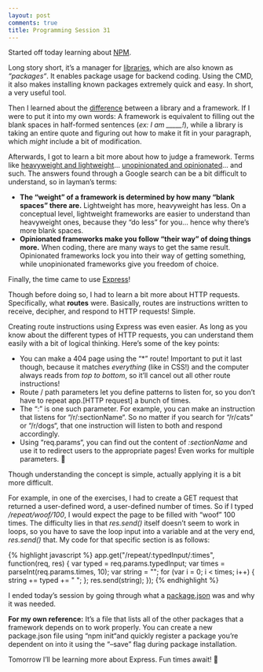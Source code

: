 ```yaml
---
layout: post
comments: true
title: Programming Session 31
---
```

 
Started off today learning about [NPM](https://www.npmjs.com/).

Long story short, it’s a manager for [libraries](https://www.quora.com/What-does-library-mean-in-the-case-of-programming-languages), which are also known as *“packages“*. It enables package usage for backend coding. Using the CMD, it also makes installing known packages extremely quick and easy. In short, a very useful tool.

Then I learned about the [difference](http://stackoverflow.com/questions/4099975/difference-between-a-module-library-and-a-framework) between a library and a framework. If I were to put it into my own words: A framework is equivalent to filling out the blank spaces in half-formed sentences (*ex: I am _____!*), while a library is taking an entire quote and figuring out how to make it fit in your paragraph, which *might* include a bit of modification.

Afterwards, I got to learn a bit more about how to judge a framework. Terms like [heavyweight and lightweight](http://stackoverflow.com/questions/19244830/what-is-mean-by-a-lightweight-framework)… [unopinionated and opinionated](http://stackoverflow.com/questions/802050/what-is-opinionated-software)… and such. The answers found through a Google search can be a bit difficult to understand, so in layman’s terms:

* **The “weight” of a framework is determined by how many “blank spaces” there are.** Lightweight has more, heavyweight has less. On a conceptual level, lightweight frameworks are easier to understand than heavyweight ones, because they “do less” for you… hence why there’s more blank spaces.
* **Opinionated frameworks make you follow “their way” of doing things more.** When coding, there are many ways to get the same result. Opinionated frameworks lock you into their way of getting something, while unopinionated frameworks give you freedom of choice.


Finally, the time came to use [Express](https://expressjs.com/)!

Though before doing so, I had to learn a bit more about HTTP requests. Specifically, what **routes** were. Basically, routes are instructions written to receive, decipher, and respond to HTTP requests! Simple.

Creating route instructions using Express was even easier. As long as you know about the different types of HTTP requests, you can understand them easily with a bit of logical thinking. Here’s some of the key points:

* You can make a 404 page using the “*” route! Important to put it last though, because it matches *everything* (like in CSS!) and the computer always reads from *top to bottom*, so it’ll cancel out all other route instructions!
* Route / path parameters let you define patterns to listen for, so you don’t have to repeat app.[HTTP request] a bunch of times.
* The “:” is one such parameter. For example, you can make an instruction that listens for “/r/:sectionName“. So no matter if you search for “/r/cats” or “/r/dogs“, that one instruction will listen to both and respond accordingly.
* Using “req.params“, you can find out the content of *:sectionName* and use it to redirect users to the appropriate pages! Even works for multiple parameters. 🙂


Though understanding the concept is simple, actually applying it is a bit more difficult.

For example, in one of the exercises, I had to create a GET request that returned a user-defined word, a user-defined number of times. So if I typed */repeat/woof/100*, I would expect the page to be filled with “woof” 100 times. The difficulty lies in that *res.send()* itself doesn’t seem to work in loops, so you have to save the loop input into a variable and at the very end, *res.send()* that. My code for that specific section is as follows:

{% highlight javascript %}
app.get("/repeat/:typedInput/:times", function(req, res) {
   var typed = req.params.typedInput;
   var times = parseInt(req.params.times, 10);
   var string = "";
   for (var i = 0; i < times; i++) {
     string += typed += " ";
   };
   res.send(string);
});
{% endhighlight %}

I ended today’s session by going through what a [package.json](https://docs.nodejitsu.com/articles/getting-started/npm/what-is-the-file-package-json/) was and why it was needed.

**For my own reference:** It’s a file that lists all of the other packages that a framework depends on to work properly. You can create a new package.json file using “npm init“and quickly register a package you’re dependent on into it using the “–save” flag during package installation.

Tomorrow I’ll be learning more about Express. Fun times await! 🙂